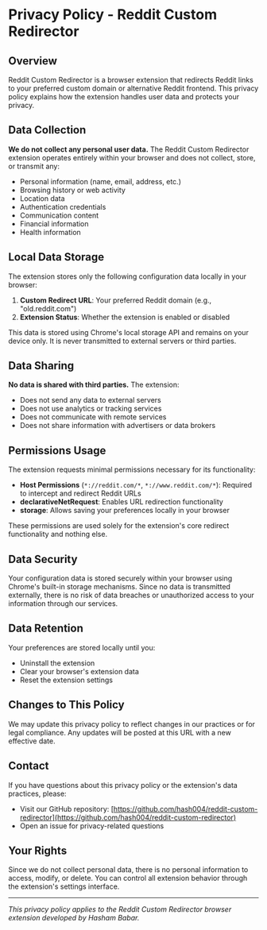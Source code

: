 # Privacy Policy - Reddit Custom Redirector

## Overview

Reddit Custom Redirector is a browser extension that redirects Reddit links to your preferred custom domain or alternative Reddit frontend. This privacy policy explains how the extension handles user data and protects your privacy.

## Data Collection

**We do not collect any personal user data.** The Reddit Custom Redirector extension operates entirely within your browser and does not collect, store, or transmit any:

- Personal information (name, email, address, etc.)
- Browsing history or web activity
- Location data
- Authentication credentials
- Communication content
- Financial information
- Health information

## Local Data Storage

The extension stores only the following configuration data locally in your browser:

1. **Custom Redirect URL**: Your preferred Reddit domain (e.g., "old.reddit.com")
2. **Extension Status**: Whether the extension is enabled or disabled

This data is stored using Chrome's local storage API and remains on your device only. It is never transmitted to external servers or third parties.

## Data Sharing

**No data is shared with third parties.** The extension:

- Does not send any data to external servers
- Does not use analytics or tracking services
- Does not communicate with remote services
- Does not share information with advertisers or data brokers

## Permissions Usage

The extension requests minimal permissions necessary for its functionality:

- **Host Permissions** (`*://reddit.com/*`, `*://www.reddit.com/*`): Required to intercept and redirect Reddit URLs
- **declarativeNetRequest**: Enables URL redirection functionality
- **storage**: Allows saving your preferences locally in your browser

These permissions are used solely for the extension's core redirect functionality and nothing else.

## Data Security

Your configuration data is stored securely within your browser using Chrome's built-in storage mechanisms. Since no data is transmitted externally, there is no risk of data breaches or unauthorized access to your information through our services.

## Data Retention

Your preferences are stored locally until you:
- Uninstall the extension
- Clear your browser's extension data
- Reset the extension settings

## Changes to This Policy

We may update this privacy policy to reflect changes in our practices or for legal compliance. Any updates will be posted at this URL with a new effective date.

## Contact

If you have questions about this privacy policy or the extension's data practices, please:

- Visit our GitHub repository: [https://github.com/hash004/reddit-custom-redirector](https://github.com/hash004/reddit-custom-redirector)
- Open an issue for privacy-related questions

## Your Rights

Since we do not collect personal data, there is no personal information to access, modify, or delete. You can control all extension behavior through the extension's settings interface.

---

*This privacy policy applies to the Reddit Custom Redirector browser extension developed by Hasham Babar.*